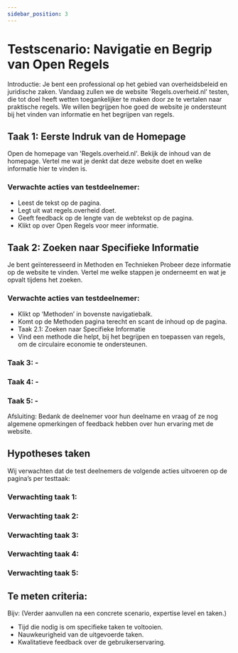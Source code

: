 ```yaml
---
sidebar_position: 3
---
```


# Testscenario: Navigatie en Begrip van Open Regels
Introductie: Je bent een professional op het gebied van overheidsbeleid en juridische zaken. Vandaag zullen we de website 'Regels.overheid.nl' testen, die tot doel heeft wetten toegankelijker te maken door ze te vertalen naar praktische regels. We willen begrijpen hoe goed de website je ondersteunt bij het vinden van informatie en het begrijpen van regels.

## Taak 1: Eerste Indruk van de Homepage
Open de homepage van 'Regels.overheid.nl'.
Bekijk de inhoud van de homepage.
Vertel me wat je denkt dat deze website doet en welke informatie hier te vinden is.

### Verwachte acties van testdeelnemer:
- Leest de tekst op de pagina.
- Legt uit wat regels.overheid doet. 
- Geeft feedback op de lengte van de webtekst op de pagina. 
- Klikt op over Open Regels voor meer informatie. 

## Taak 2: Zoeken naar Specifieke Informatie
Je bent geïnteresseerd in Methoden en Technieken
Probeer deze informatie op de website te vinden.
Vertel me welke stappen je onderneemt en wat je opvalt tijdens het zoeken.

### Verwachte acties van testdeelnemer:
- Klikt op ‘Methoden’ in bovenste navigatiebalk.
- Komt op de Methoden pagina terecht en scant de inhoud op de pagina.
- Taak 2.1: Zoeken naar Specifieke Informatie
- Vind een methode die helpt, bij het begrijpen en toepassen van regels, om de circulaire economie te ondersteunen.

### Taak 3: -

### Taak 4: -

### Taak 5: -

Afsluiting: Bedank de deelnemer voor hun deelname en vraag of ze nog algemene opmerkingen of feedback hebben over hun ervaring met de website.

## Hypotheses taken
Wij verwachten dat de test deelnemers de volgende acties uitvoeren op de pagina’s per testtaak:

### Verwachting taak 1: 

### Verwachting taak 2:

### Verwachting taak 3:

### Verwachting taak 4:

### Verwachting taak 5:

## Te meten criteria:
Bijv: (Verder aanvullen na een concrete scenario, expertise level en taken.)
- Tijd die nodig is om specifieke taken te voltooien.
- Nauwkeurigheid van de uitgevoerde taken.
- Kwalitatieve feedback over de gebruikerservaring.
